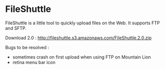 FileShuttle
===========

FileShuttle is a little tool to quickly upload files on the Web. It supports FTP and SFTP.

Download 2.0 : http://fileshuttle.s3.amazonaws.com/FileShuttle.2.0.zip

Bugs to be resolved :
- sometimes crash on first upload when using FTP on Mountain Lion
- retina menu bar icon